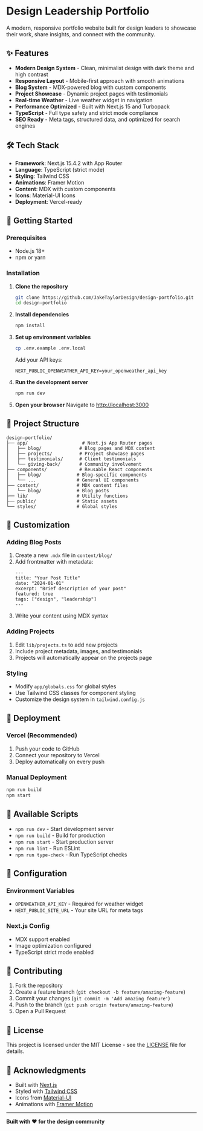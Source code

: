 # Design Leadership Portfolio

A modern, responsive portfolio website built for design leaders to showcase their work, share insights, and connect with the community.

## ✨ Features

- **Modern Design System** - Clean, minimalist design with dark theme and high contrast
- **Responsive Layout** - Mobile-first approach with smooth animations
- **Blog System** - MDX-powered blog with custom components
- **Project Showcase** - Dynamic project pages with testimonials
- **Real-time Weather** - Live weather widget in navigation
- **Performance Optimized** - Built with Next.js 15 and Turbopack
- **TypeScript** - Full type safety and strict mode compliance
- **SEO Ready** - Meta tags, structured data, and optimized for search engines

## 🛠 Tech Stack

- **Framework**: Next.js 15.4.2 with App Router
- **Language**: TypeScript (strict mode)
- **Styling**: Tailwind CSS
- **Animations**: Framer Motion
- **Content**: MDX with custom components
- **Icons**: Material-UI Icons
- **Deployment**: Vercel-ready

## 🚀 Getting Started

### Prerequisites

- Node.js 18+ 
- npm or yarn

### Installation

1. **Clone the repository**
   ```bash
   git clone https://github.com/JakeTaylorDesign/design-portfolio.git
   cd design-portfolio
   ```

2. **Install dependencies**
   ```bash
   npm install
   ```

3. **Set up environment variables**
   ```bash
   cp .env.example .env.local
   ```
   
   Add your API keys:
   ```env
   NEXT_PUBLIC_OPENWEATHER_API_KEY=your_openweather_api_key
   ```

4. **Run the development server**
   ```bash
   npm run dev
   ```

5. **Open your browser**
   Navigate to [http://localhost:3000](http://localhost:3000)

## 📁 Project Structure

```
design-portfolio/
├── app/                    # Next.js App Router pages
│   ├── blog/              # Blog pages and MDX content
│   ├── projects/          # Project showcase pages
│   ├── testimonials/      # Client testimonials
│   └── giving-back/       # Community involvement
├── components/            # Reusable React components
│   ├── blog/             # Blog-specific components
│   └── ...               # General UI components
├── content/              # MDX content files
│   └── blog/             # Blog posts
├── lib/                  # Utility functions
├── public/               # Static assets
└── styles/               # Global styles
```

## 🎨 Customization

### Adding Blog Posts

1. Create a new `.mdx` file in `content/blog/`
2. Add frontmatter with metadata:
   ```mdx
   ---
   title: "Your Post Title"
   date: "2024-01-01"
   excerpt: "Brief description of your post"
   featured: true
   tags: ["design", "leadership"]
   ---
   ```
3. Write your content using MDX syntax

### Adding Projects

1. Edit `lib/projects.ts` to add new projects
2. Include project metadata, images, and testimonials
3. Projects will automatically appear on the projects page

### Styling

- Modify `app/globals.css` for global styles
- Use Tailwind CSS classes for component styling
- Customize the design system in `tailwind.config.js`

## 🚀 Deployment

### Vercel (Recommended)

1. Push your code to GitHub
2. Connect your repository to Vercel
3. Deploy automatically on every push

### Manual Deployment

```bash
npm run build
npm start
```

## 📝 Available Scripts

- `npm run dev` - Start development server
- `npm run build` - Build for production
- `npm run start` - Start production server
- `npm run lint` - Run ESLint
- `npm run type-check` - Run TypeScript checks

## 🔧 Configuration

### Environment Variables

- `OPENWEATHER_API_KEY` - Required for weather widget
- `NEXT_PUBLIC_SITE_URL` - Your site URL for meta tags

### Next.js Config

- MDX support enabled
- Image optimization configured
- TypeScript strict mode enabled

## 🤝 Contributing

1. Fork the repository
2. Create a feature branch (`git checkout -b feature/amazing-feature`)
3. Commit your changes (`git commit -m 'Add amazing feature'`)
4. Push to the branch (`git push origin feature/amazing-feature`)
5. Open a Pull Request

## 📄 License

This project is licensed under the MIT License - see the [LICENSE](LICENSE) file for details.

## 🙏 Acknowledgments

- Built with [Next.js](https://nextjs.org/)
- Styled with [Tailwind CSS](https://tailwindcss.com/)
- Icons from [Material-UI](https://mui.com/)
- Animations with [Framer Motion](https://www.framer.com/motion/)

---

**Built with ❤️ for the design community**
